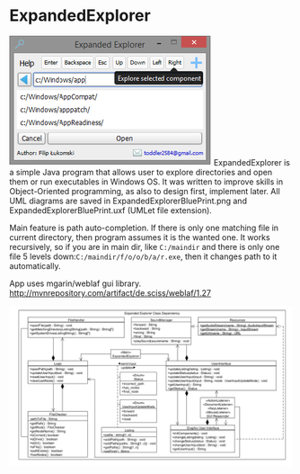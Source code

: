 # ExpandedExplorer


![Preview picture](/preview.png?raw=true "Preview picture")
ExpandedExplorer is a simple Java program that allows user to explore directories and open them or run executables in Windows OS.
It was written to improve skills in Object-Oriented programming, as also to design first, implement later.
All UML diagrams are saved in ExpandedExplorerBluePrint.png and ExpandedExplorerBluePrint.uxf (UMLet file extension).

Main feature is path auto-completion. If there is only one matching file in current directory, then program assumes it is the wanted one. It works recursively, so if you are in main dir, like `C:/maindir` and there is only one file 5 levels down:`C:/maindir/f/o/o/b/a/r.exe`, then it changes path to it automatically.

App uses mgarin/weblaf gui library.
http://mvnrepository.com/artifact/de.sciss/weblaf/1.27


![Preview picture](/ExpandedExplorerBluePrint.png?raw=true "Preview picture")
